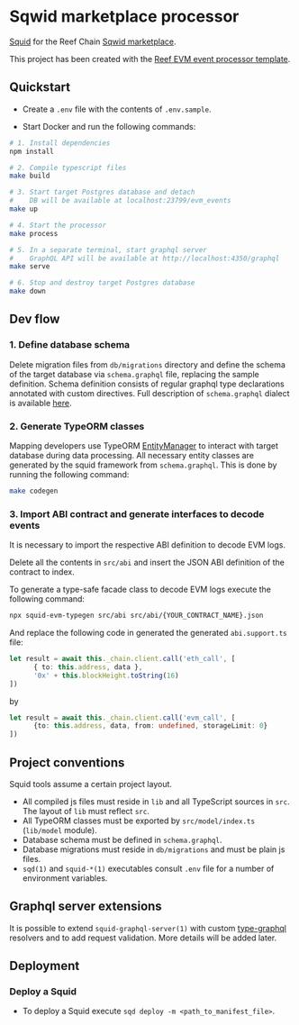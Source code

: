 # Sqwid marketplace processor

[Squid](https://docs.subsquid.io/) for the Reef Chain [Sqwid marketplace](https://sqwid.app/).

This project has been created with the [Reef EVM event processor template](https://github.com/reef-chain/subsquid-evm-event-processor).

## Quickstart

- Create a `.env` file with the contents of `.env.sample`.

- Start Docker and run the following commands:

```bash
# 1. Install dependencies
npm install

# 2. Compile typescript files
make build

# 3. Start target Postgres database and detach
#    DB will be available at localhost:23799/evm_events
make up

# 4. Start the processor
make process

# 5. In a separate terminal, start graphql server
#    GraphQL API will be available at http://localhost:4350/graphql
make serve

# 6. Stop and destroy target Postgres database
make down
```

## Dev flow

### 1. Define database schema

Delete migration files from `db/migrations` directory and define the schema of the target database via `schema.graphql` file, replacing the sample definition.
Schema definition consists of regular graphql type declarations annotated with custom directives.
Full description of `schema.graphql` dialect is available [here](https://docs.subsquid.io/sdk/reference/schema-file/).

### 2. Generate TypeORM classes

Mapping developers use TypeORM [EntityManager](https://typeorm.io/#/working-with-entity-manager)
to interact with target database during data processing. All necessary entity classes are
generated by the squid framework from `schema.graphql`. This is done by running the following command:

```bash
make codegen
```

### 3. Import ABI contract and generate interfaces to decode events

It is necessary to import the respective ABI definition to decode EVM logs.

Delete all the contents in `src/abi` and insert the JSON ABI definition of the contract to index.

To generate a type-safe facade class to decode EVM logs execute the following command:

```bash
npx squid-evm-typegen src/abi src/abi/{YOUR_CONTRACT_NAME}.json
```

And replace the following code in generated the generated `abi.support.ts` file:

```ts
let result = await this._chain.client.call('eth_call', [
      { to: this.address, data },
      '0x' + this.blockHeight.toString(16)
])
```
by

```ts
let result = await this._chain.client.call('evm_call', [
      {to: this.address, data, from: undefined, storageLimit: 0}
])
```

## Project conventions

Squid tools assume a certain project layout.

* All compiled js files must reside in `lib` and all TypeScript sources in `src`.
The layout of `lib` must reflect `src`.
* All TypeORM classes must be exported by `src/model/index.ts` (`lib/model` module).
* Database schema must be defined in `schema.graphql`.
* Database migrations must reside in `db/migrations` and must be plain js files.
* `sqd(1)` and `squid-*(1)` executables consult `.env` file for a number of environment variables.

## Graphql server extensions

It is possible to extend `squid-graphql-server(1)` with custom
[type-graphql](https://typegraphql.com) resolvers and to add request validation.
More details will be added later.

## Deployment

### Deploy a Squid

* To deploy a Squid execute `sqd deploy -m <path_to_manifest_file>`.